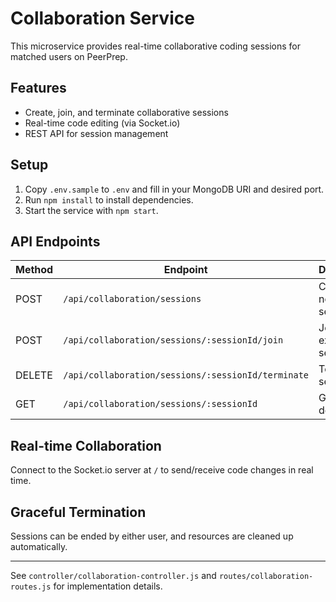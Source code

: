 # Collaboration Service

This microservice provides real-time collaborative coding sessions for matched users on PeerPrep.

## Features
- Create, join, and terminate collaborative sessions
- Real-time code editing (via Socket.io)
- REST API for session management

## Setup
1. Copy `.env.sample` to `.env` and fill in your MongoDB URI and desired port.
2. Run `npm install` to install dependencies.
3. Start the service with `npm start`.

## API Endpoints
| Method | Endpoint | Description |
|--------|---------|-------------|
| POST   | `/api/collaboration/sessions` | Create a new session |
| POST   | `/api/collaboration/sessions/:sessionId/join` | Join an existing session |
| DELETE | `/api/collaboration/sessions/:sessionId/terminate` | Terminate a session |
| GET    | `/api/collaboration/sessions/:sessionId` | Get session details |
## Real-time Collaboration
Connect to the Socket.io server at `/` to send/receive code changes in real time.

## Graceful Termination
Sessions can be ended by either user, and resources are cleaned up automatically.

---

See `controller/collaboration-controller.js` and `routes/collaboration-routes.js` for implementation details.
